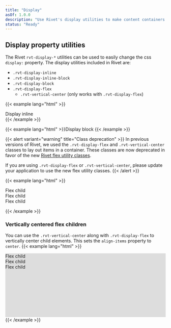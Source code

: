 ```yaml
---
title: "Display"
asOf: 1.0.0
description: "Use Rivet's display utilities to make content containers behave like block or inline elements."
status: "Ready"
---
```

## Display property utilities
The Rivet `rvt-display-*` utilities can be used to easily change the css `display:` property. The display utilities included in Rivet are:

- `.rvt-display-inline`
- `.rvt-display-inline-block`
- `.rvt-display-block`
- `.rvt-display-flex`
    - `.rvt-vertical-center` (only works with `.rvt-display-flex`)

{{< example lang="html" >}}<div class="rvt-display-inline bg-midnight">Display inline</div>
{{< /example >}}

{{< example lang="html" >}}<span class="rvt-display-block bg-green">Display block</span>
{{< /example >}}

{{< alert variant="warning" title="Class deprecation" >}}
In previous versions of Rivet, we used the `.rvt-display-flex` and `.rvt-vertical-center` classes to lay out items in a container. These classes are now deprecated in favor of the new [Rivet flex utility classes](https://rivet.iu.edu/components/utilities/flex/). 

If you are using `.rvt-display-flex` or `.rvt-vertical-center`, please update your application to use the new flex utility classes.
{{< /alert >}}

{{< example lang="html" >}}<div class="rvt-display-flex">
    <div class="bg-orange rvt-m-right-sm">Flex child</div>
    <div class="bg-orange rvt-m-right-sm">Flex child</div>
    <div class="bg-orange rvt-m-right-sm">Flex child</div>
</div>
{{< /example >}}

### Vertically centered flex children
You can use the `.rvt-vertical-center` along with `.rvt-display-flex` to vertically center child elements. This sets the `align-items` property to `center`.
{{< example lang="html" >}}<div class="rvt-display-flex rvt-vertical-center" style="height: 200px; background-color: #ddd;">
    <div class="bg-orange rvt-m-right-sm">Flex child</div>
    <div class="bg-orange rvt-m-right-sm">Flex child</div>
    <div class="bg-orange rvt-m-right-sm">Flex child</div>
</div>
{{< /example >}}
